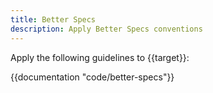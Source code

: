 ```yaml
---
title: Better Specs
description: Apply Better Specs conventions
---
```


Apply the following guidelines to {{target}}:

{{documentation "code/better-specs"}}

